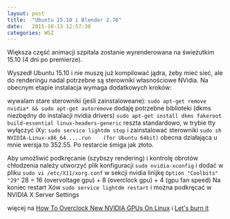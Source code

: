 ```yaml
---
layout: post
title:  "Ubuntu 15.10 i Blender 2.76"
date:   2015-10-13 12:57:30
categories: WSZ
---
```

Większa część animacji szpitala zostanie wyrenderowana na świeżutkim 15.10 (4 dni po premierze).

Wyszedł Ubuntu 15.10 i nie muszę już kompilować jądra, żeby mieć sieć, ale do renderingu nadal potrzebne są sterowniki własnościowe NVidia. Na obecnym etapie instalacja wymaga dodatkowych kroków:

wywalam stare sterowniki (jeśli zainstaloweane):
```sudo apt-get remove nvidia* && sudo apt-get autoremove```
dodaję potrzebne biblioteki (dkms niezbędny do instalacji nvidia drivers)
```sudo apt-get install dkms fakeroot build-essential linux-headers-generic```
reszta standardowo, w trybie tty wyłączyć iXy:
```sudo service lightdm stop```
i zainstalować sterowniki
```sudo sh NVIDIA-Linux-x86_64.....run    (for Ubuntu 64bit)```
obecna działająca u mnie wersja to 352.55.
Po restarcie śmiga jak złoto.

Aby umożliwić podkręcanie (szybszy rendering) i kontrolę obrotów chłodzenia należy utworzyć plik konfiguracji
```sudo nvidia-xconfig```
i dodać w pliku
```sudo vi /etc/X11/xorg.conf```
w sekcji nvidia linijkę
```Option "Coolbits" "29"```
28 = 16 (overvoltage gpu) + 8 (overclock gpu) + 4 (gpu fan speed)
Na koniec restart Xów
```sudo service lightdm restart``` i można podkręcać w NVIDIA X Server Settings

więcej na [How To Overclock New NVIDIA GPUs On Linux](http://www.phoronix.com/scan.php?px=MTY1OTM&page=news_item) i [Let's burn it](http://discourse.ubuntu.com/t/lets-burn-it-nvidia-overcloking-now-available-on-linux/1610)
